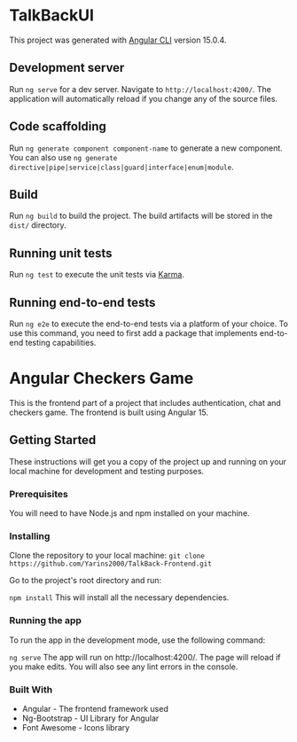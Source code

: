 # TalkBackUI

This project was generated with [Angular CLI](https://github.com/angular/angular-cli) version 15.0.4.

## Development server

Run `ng serve` for a dev server. Navigate to `http://localhost:4200/`. The application will automatically reload if you change any of the source files.

## Code scaffolding

Run `ng generate component component-name` to generate a new component. You can also use `ng generate directive|pipe|service|class|guard|interface|enum|module`.

## Build

Run `ng build` to build the project. The build artifacts will be stored in the `dist/` directory.

## Running unit tests

Run `ng test` to execute the unit tests via [Karma](https://karma-runner.github.io).

## Running end-to-end tests

Run `ng e2e` to execute the end-to-end tests via a platform of your choice. To use this command, you need to first add a package that implements end-to-end testing capabilities.

# Angular Checkers Game
This is the frontend part of a project that includes authentication, chat and checkers game. The frontend is built using Angular 15.

## Getting Started
These instructions will get you a copy of the project up and running on your local machine for development and testing purposes.

### Prerequisites
You will need to have Node.js and npm installed on your machine.

### Installing
Clone the repository to your local machine: `git clone https://github.com/Yarins2000/TalkBack-Frontend.git`

Go to the project's root directory and run:

`npm install`
This will install all the necessary dependencies.

### Running the app
To run the app in the development mode, use the following command:

`ng serve`
The app will run on http://localhost:4200/. The page will reload if you make edits. You will also see any lint errors in the console.

### Built With
* Angular - The frontend framework used
* Ng-Bootstrap - UI Library for Angular
* Font Awesome - Icons library

